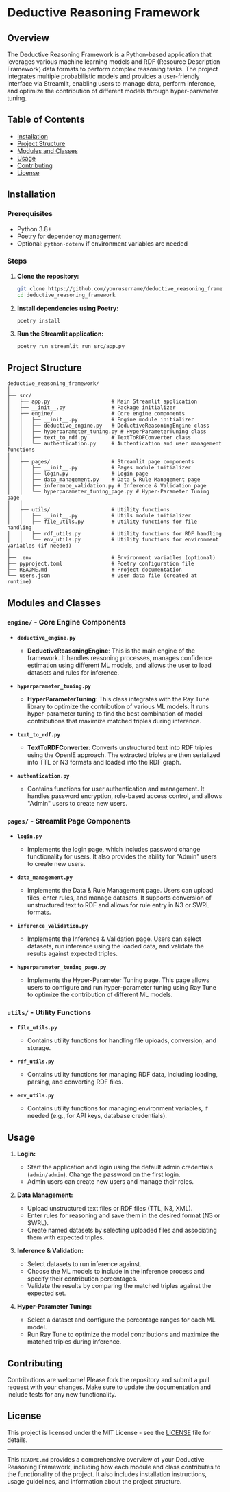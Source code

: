 # Deductive Reasoning Framework

## Overview

The Deductive Reasoning Framework is a Python-based application that leverages various machine learning models and RDF (Resource Description Framework) data formats to perform complex reasoning tasks. The project integrates multiple probabilistic models and provides a user-friendly interface via Streamlit, enabling users to manage data, perform inference, and optimize the contribution of different models through hyper-parameter tuning.

## Table of Contents

- [Installation](#installation)
- [Project Structure](#project-structure)
- [Modules and Classes](#modules-and-classes)
- [Usage](#usage)
- [Contributing](#contributing)
- [License](#license)

## Installation

### Prerequisites

- Python 3.8+
- Poetry for dependency management
- Optional: `python-dotenv` if environment variables are needed

### Steps

1. **Clone the repository:**
   ```bash
   git clone https://github.com/yourusername/deductive_reasoning_framework.git
   cd deductive_reasoning_framework
   ```

2. **Install dependencies using Poetry:**
   ```bash
   poetry install
   ```

3. **Run the Streamlit application:**
   ```bash
   poetry run streamlit run src/app.py
   ```

## Project Structure

```
deductive_reasoning_framework/
│
├── src/
│   ├── app.py                    # Main Streamlit application
│   ├── __init__.py               # Package initializer
│   ├── engine/                   # Core engine components
│   │   ├── __init__.py           # Engine module initializer
│   │   ├── deductive_engine.py   # DeductiveReasoningEngine class
│   │   ├── hyperparameter_tuning.py # HyperParameterTuning class
│   │   ├── text_to_rdf.py        # TextToRDFConverter class
│   │   └── authentication.py     # Authentication and user management functions
│   │
│   ├── pages/                    # Streamlit page components
│   │   ├── __init__.py           # Pages module initializer
│   │   ├── login.py              # Login page
│   │   ├── data_management.py    # Data & Rule Management page
│   │   ├── inference_validation.py # Inference & Validation page
│   │   └── hyperparameter_tuning_page.py # Hyper-Parameter Tuning page
│   │
│   ├── utils/                    # Utility functions
│   │   ├── __init__.py           # Utils module initializer
│   │   ├── file_utils.py         # Utility functions for file handling
│   │   ├── rdf_utils.py          # Utility functions for RDF handling
│   │   └── env_utils.py          # Utility functions for environment variables (if needed)
│
├── .env                          # Environment variables (optional)
├── pyproject.toml                # Poetry configuration file
├── README.md                     # Project documentation
└── users.json                    # User data file (created at runtime)
```

## Modules and Classes

### `engine/` - Core Engine Components

- **`deductive_engine.py`**
  - **DeductiveReasoningEngine**: This is the main engine of the framework. It handles reasoning processes, manages confidence estimation using different ML models, and allows the user to load datasets and rules for inference.

- **`hyperparameter_tuning.py`**
  - **HyperParameterTuning**: This class integrates with the Ray Tune library to optimize the contribution of various ML models. It runs hyper-parameter tuning to find the best combination of model contributions that maximize matched triples during inference.

- **`text_to_rdf.py`**
  - **TextToRDFConverter**: Converts unstructured text into RDF triples using the OpenIE approach. The extracted triples are then serialized into TTL or N3 formats and loaded into the RDF graph.

- **`authentication.py`**
  - Contains functions for user authentication and management. It handles password encryption, role-based access control, and allows "Admin" users to create new users.

### `pages/` - Streamlit Page Components

- **`login.py`**
  - Implements the login page, which includes password change functionality for users. It also provides the ability for "Admin" users to create new users.

- **`data_management.py`**
  - Implements the Data & Rule Management page. Users can upload files, enter rules, and manage datasets. It supports conversion of unstructured text to RDF and allows for rule entry in N3 or SWRL formats.

- **`inference_validation.py`**
  - Implements the Inference & Validation page. Users can select datasets, run inference using the loaded data, and validate the results against expected triples.

- **`hyperparameter_tuning_page.py`**
  - Implements the Hyper-Parameter Tuning page. This page allows users to configure and run hyper-parameter tuning using Ray Tune to optimize the contribution of different ML models.

### `utils/` - Utility Functions

- **`file_utils.py`**
  - Contains utility functions for handling file uploads, conversion, and storage.

- **`rdf_utils.py`**
  - Contains utility functions for managing RDF data, including loading, parsing, and converting RDF files.

- **`env_utils.py`**
  - Contains utility functions for managing environment variables, if needed (e.g., for API keys, database credentials).

## Usage

1. **Login:**
   - Start the application and login using the default admin credentials (`admin/admin`). Change the password on the first login.
   - Admin users can create new users and manage their roles.

2. **Data Management:**
   - Upload unstructured text files or RDF files (TTL, N3, XML).
   - Enter rules for reasoning and save them in the desired format (N3 or SWRL).
   - Create named datasets by selecting uploaded files and associating them with expected triples.

3. **Inference & Validation:**
   - Select datasets to run inference against.
   - Choose the ML models to include in the inference process and specify their contribution percentages.
   - Validate the results by comparing the matched triples against the expected set.

4. **Hyper-Parameter Tuning:**
   - Select a dataset and configure the percentage ranges for each ML model.
   - Run Ray Tune to optimize the model contributions and maximize the matched triples during inference.

## Contributing

Contributions are welcome! Please fork the repository and submit a pull request with your changes. Make sure to update the documentation and include tests for any new functionality.

## License

This project is licensed under the MIT License - see the [LICENSE](LICENSE) file for details.

---

This `README.md` provides a comprehensive overview of your Deductive Reasoning Framework, including how each module and class contributes to the functionality of the project. It also includes installation instructions, usage guidelines, and information about the project structure.
